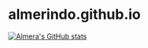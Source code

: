 # almerindo.github.io
[![Almera's GitHub stats](https://github-readme-stats.vercel.app/api?username=almerindo)](https://github.com/almerindo)
